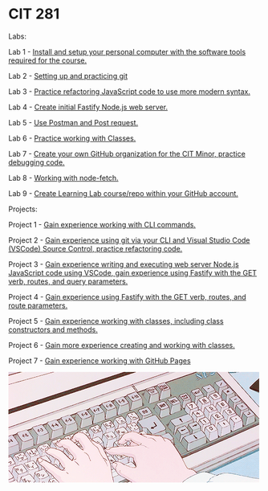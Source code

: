 # CIT 281

Labs:

Lab 1 - [Install and setup your personal computer with the software tools required for the course.](https://beawetton.github.io/cit-lab1/)


Lab 2 - [Setting up and practicing git](https://beawetton.github.io/cit-lab2/)


Lab 3 - [Practice refactoring JavaScript code to use more modern syntax.](https://beawetton.github.io/cit-lab3/)


Lab 4 - [Create initial Fastify Node.js web server.](https://beawetton.github.io/cit-lab4/)


Lab 5 - [Use Postman and Post request.](https://beawetton.github.io/cit-lab5/)


Lab 6 - [Practice working with Classes.](https://beawetton.github.io/cit-lab6/)


Lab 7 - [Create your own GitHub organization for the CIT Minor, practice debugging code.](https://beawetton.github.io/cit-lab7/)


Lab 8 - [Working with node-fetch.](https://beawetton.github.io/cit-lab8/)


Lab 9 - [Create Learning Lab course/repo within your GitHub account.](https://beawetton.github.io/cit-lab9/)



Projects:

Project 1 - [Gain experience working with CLI commands.](https://github.com/beawetton/cit-p1)


Project 2 - [Gain experience using git via your CLI and Visual Studio Code (VSCode) Source Control, practice refactoring code.](https://github.com/beawetton/cit-p2)


Project 3 - [Gain experience writing and executing web server Node.js JavaScript code using VSCode, gain experience using Fastify with the GET verb, routes, and query parameters.](https://github.com/beawetton/cit-p3)


Project 4 - [Gain experience using Fastify with the GET verb, routes, and route parameters.](https://github.com/beawetton/cit-p4)


Project 5 - [Gain experience working with classes, including class constructors and methods.](https://github.com/beawetton/cit-p5)


Project 6 - [Gain more experience creating and working with classes.](https://github.com/beawetton/cit-p6)


Project 7 - [Gain experience working with GitHub Pages](https://github.com/beawetton/cit-p7)



![Image description](coding.gif)


